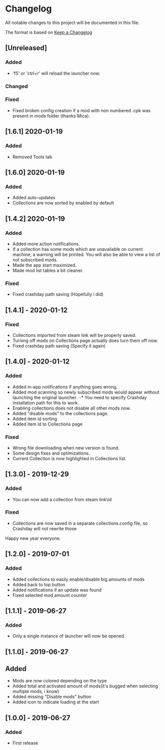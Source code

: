 # Changelog
All notable changes to this project will be documented in this file.

The format is based on [Keep a Changelog](http://keepachangelog.com/en/1.0.0/)

## [Unreleased]
### Added
- 'f5' or 'ctrl+r' will reload the launcher now.
### Changed
### Fixed
- Fixed broken config creation if a mod with non numbered .cpk was present in mods folder (thanks Mica).

## [1.6.1] 2020-01-19
### Added
- Removed Tools tab

## [1.6.0] 2020-01-19
### Added
- Added auto-updates
- Collections are now sorted by enabled by default

## [1.4.2] 2020-01-19
### Added
- Added more action notifications.
- If a collection has some mods which are unavailable on current machine, a warning will be printed. You will also be able to view a list of not subscribed mods.
- Made the app start maximized.
- Made mod list tables a bit cleaner.
### Fixed
- Fixed crashday path saving (Hopefully i did)

## [1.4.1] - 2020-01-12
### Fixed
- Collections imported from steam link will be properly saved.
- Turning off mods on Collections page actually does turn them off now.
- Fixed crashday path saving (Specify it again)

## [1.4.0] - 2020-01-12
### Added
- Added in-app notifications if anything goes wrong.
- Added mod scanning so newly subscribed mods would appear without launching the original launcher.
⋅⋅* You need to specify Crashday installation path for this to work.
- Enabling collections does not disable all other mods now.
- Added "disable mods" to the collections page.
- Added item id sorting
- Added item id to Collections page
### Fixed
- Wrong file downloading when new version is found.
- Some design fixes and optimizations. 
- Current Collection is now highlighted in Collections list.

## [1.3.0] - 2019-12-29
### Added
- You can now add a collection from steam link\id
### Fixed
- Collections are now saved in a separate collections.config file, so Crashday will not rewrite those

Happy new year everyone.

## [1.2.0] - 2019-07-01
### Added
- Added collections to easily enable/disable big amounts of mods
- Added back to top button
- Added notifications if an update was found
- Fixed selected mod amount counter

## [1.1.1] - 2019-06-27
### Added
- Only a single instance of launcher will now be opened

## [1.1.0] - 2019-06-27
## Added
- Mods are now colored depending on the type
- Added total and activated amount of mods(it's bugged when selecting multiple mods, i know)
- Added missing "Disable mods" button
- Added icon to indicate loading at the start

## [1.0.0] - 2019-06-27
### Added
- First release
